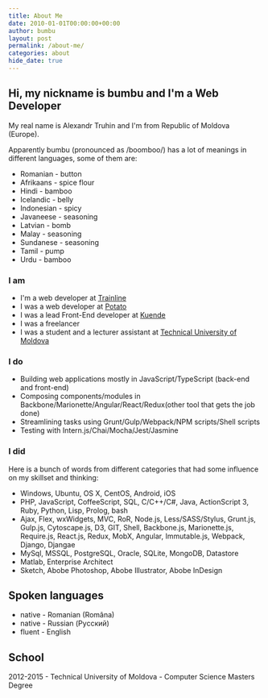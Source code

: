```yaml
---
title: About Me
date: 2010-01-01T00:00:00+00:00
author: bumbu
layout: post
permalink: /about-me/
categories: about
hide_date: true
---
```


## Hi, my nickname is **bumbu** and I'm a Web Developer

My real name is Alexandr Truhin and I'm from Republic of Moldova (Europe).

Apparently bumbu (pronounced as /boomboo/) has a lot of meanings in different languages, some of them are:

* Romanian - button
* Afrikaans - spice flour
* Hindi - bamboo
* Icelandic - belly
* Indonesian - spicy
* Javaneese - seasoning
* Latvian - bomb
* Malay - seasoning
* Sundanese - seasoning
* Tamil - pump
* Urdu - bamboo

### I am

* I'm a web developer at <a href="https://thetrainline.com" target="_blank">Trainline</a>
* I was a web developer at <a href="https://p.ota.to" target="_blank">Potato</a>
* I was a lead Front-End developer at <a href="http://kuende.com" target="_blank">Kuende</a>
* I was a freelancer
* I was a student and a lecturer assistant at <a href="http://utm.md" target="_blank">Technical University of Moldova</a>

### I do

* Building web applications mostly in JavaScript/TypeScript (back-end and front-end)
* Composing components/modules in Backbone/Marionette/Angular/React/Redux(other tool that gets the job done) 
* Streamlining tasks using Grunt/Gulp/Webpack/NPM scripts/Shell scripts
* Testing with Intern.js/Chai/Mocha/Jest/Jasmine

### I did

Here is a bunch of words from different categories that had some influence on my skillset and thinking:

* Windows, Ubuntu, OS X, CentOS, Android, iOS
* PHP, JavaScript, CoffeeScript, SQL, C/C++/C#, Java, ActionScript 3, Ruby, Python, Lisp, Prolog, bash
* Ajax, Flex, wxWidgets, MVC, RoR, Node.js, Less/SASS/Stylus, Grunt.js, Gulp.js, Cytoscape.js, D3, GIT, Shell, Backbone.js, Marionette.js, Require.js, React.js, Redux, MobX, Angular, Immutable.js, Webpack, Django, Djangae
* MySql, MSSQL, PostgreSQL, Oracle, SQLite, MongoDB, Datastore
* Matlab, Enterprise Architect
* Sketch, Abobe Photoshop, Abobe Illustrator, Abobe InDesign

## Spoken languages

* native - Romanian (Româna)
* native - Russian (Русский)
* fluent - English

## School
2012-2015 - Technical University of Moldova - Computer Science Masters Degree
